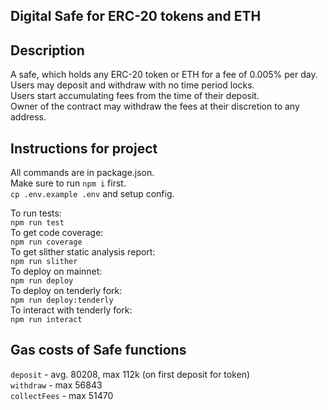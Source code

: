 
## Digital Safe for ERC-20 tokens and ETH

## Description
A safe, which holds any ERC-20 token or ETH for a fee of 0.005% per day.  
Users may deposit and withdraw with no time period locks.  
Users start accumulating fees from the time of their deposit.  
Owner of the contract may withdraw the fees at their discretion to any address.  

## Instructions for project  

All commands are in package.json.  
Make sure to run `npm i` first.  
`cp .env.example .env` and setup config.   

To run tests:  
`npm run test`  
To get code coverage:  
`npm run coverage`  
To get slither static analysis report:  
`npm run slither`  
To deploy on mainnet:  
`npm run deploy`  
To deploy on tenderly fork:  
`npm run deploy:tenderly`  
To interact with tenderly fork:  
`npm run interact`  

## Gas costs of Safe functions  
`deposit` - avg. 80208, max 112k (on first deposit for token)  
`withdraw` - max 56843  
`collectFees` - max 51470  
